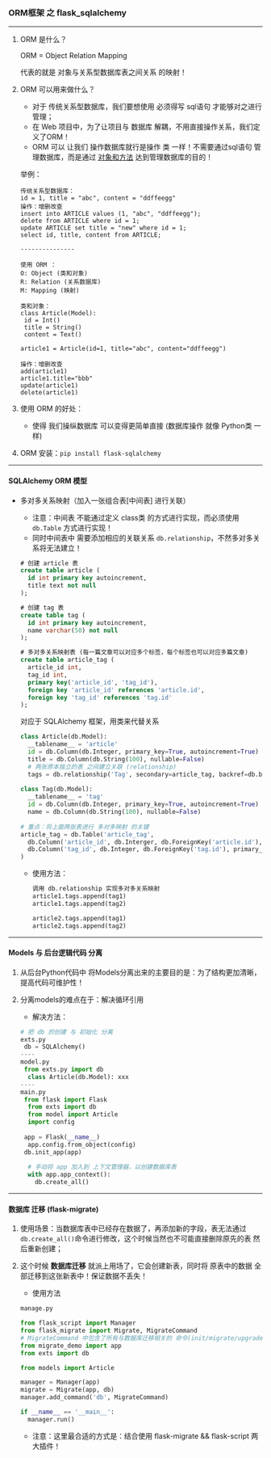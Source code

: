### ORM框架 之 flask_sqlalchemy

------

1. ORM 是什么？

   ORM = Object Relation Mapping

   代表的就是 对象与关系型数据库表之间关系 的映射！

2. ORM 可以用来做什么？

   - 对于 传统关系型数据库，我们要想使用 必须得写 sql语句 才能够对之进行管理；
   - 在 Web 项目中，为了让项目与 数据库 解耦，不用直接操作关系，我们定义了ORM！
   - ORM 可以 让我们 操作数据库就行是操作 类 一样！不需要通过sql语句 管理数据库，而是通过 <u>对象和方法</u> 达到管理数据库的目的！

   举例：

   ```
   传统关系型数据库：
   id = 1, title = "abc", content = "ddffeegg"
   操作：增删改查
   insert into ARTICLE values (1, "abc", "ddffeegg");
   delete from ARTICLE where id = 1;
   update ARTICLE set title = "new" where id = 1;
   select id, title, content from ARTICLE;
   
   ---------------
   
   使用 ORM ：
   O: Object (类和对象)
   R: Relation (关系数据库)
   M: Mapping (映射)
   
   类和对象：
   class Article(Model):
   	id = Int()
   	title = String()
   	content = Text()
   	
   article1 = Article(id=1, title="abc", content="ddffeegg")
   
   操作：增删改查
   add(article1)
   article1.title="bbb"
   update(article1)
   delete(article1)
   ```

3. 使用 ORM 的好处：

   - 使得 我们操纵数据库 可以变得更简单直接 (数据库操作 就像 Python类 一样)

4. ORM 安装：`pip install flask-sqlalchemy`

-----------

#### SQLAlchemy ORM 模型

* 多对多关系映射（加入一张组合表[中间表] 进行关联）

  * 注意：中间表 不能通过定义 class类 的方式进行实现，而必须使用 `db.Table` 方式进行实现！
  * 同时中间表中 需要添加相应的关联关系 `db.relationship`，不然多对多关系将无法建立！

  ```sql
  # 创建 article 表
  create table article (
  	id int primary key autoincrement,
    title text not null
  );
  
  # 创建 tag 表
  create table tag (
    id int primary key autoincrement,
    name varchar(50) not null
  );
  
  # 多对多关系映射表 (每一篇文章可以对应多个标签，每个标签也可以对应多篇文章)
  create table article_tag (
  	article_id int,
  	tag_id int,
  	primary key('article_id', 'tag_id'),
  	foreign key 'article_id' references 'article.id',
  	foreign key 'tag_id' references 'tag.id'
  );
  ```

  对应于 SQLAlchemy 框架，用类来代替关系

  ```python
  class Article(db.Model):
    __tablename__ = 'article'
    id = db.Column(db.Integer, primary_key=True, autoincrement=True)
    title = db.Column(db.String(100), nullable=False)
    # 两张原本独立的表 之间建立关联 (relationship)
    tags = db.relationship('Tag', secondary=article_tag, backref=db.backref('articles'))
    
  class Tag(db.Model):
    __tablename__ = 'tag'
    id = db.Column(db.Integer, primary_key=True, autoincrement=True)
    name = db.Column(db.String(100), nullable=False)
    
  # 重点：将上面两张表进行 多对多映射 的关键
  article_tag = db.Table('article_tag', 
    db.Column('article_id', db.Interger, db.ForeignKey('article.id'), primary_key=True)
    db.Column('tag_id', db.Integer, db.ForeignKey('tag.id'), primary_key=True)
  )
  ```

  * 使用方法：

    ```python
    调用 db.relationship 实现多对多关系映射
    article1.tags.append(tag1)
    article1.tags.append(tag2)
    
    article2.tags.append(tag1)
    article2.tags.append(tag2)
    ```

----

#### Models 与 后台逻辑代码 分离

1. 从后台Python代码中 将Models分离出来的主要目的是：为了结构更加清晰，提高代码可维护性！

2. 分离models的难点在于：解决循环引用

   * 解决方法：

   ```python
   # 把 db 的创建 与 初始化 分离
   exts.py
   	db = SQLAlchemy()
   ----
   model.py
   	from exts.py import db
     class Article(db.Model): xxx
   ----
   main.py
   	from flask import Flask
     from exts import db
     from model import Article
     import config
     
   	app = Flask(__name__)
     app.config.from_object(config)
   	db.init_app(app)
     
     # 手动将 app 加入到 上下文管理器，以创建数据库表
     with app.app_context():
       db.create_all()
   ```

-----

#### 数据库 迁移 (flask-migrate)

1. 使用场景：当数据库表中已经存在数据了，再添加新的字段，表无法通过`db.create_all()`命令进行修改，这个时候当然也不可能直接删除原先的表 然后重新创建；

2. 这个时候 **数据库迁移** 就派上用场了，它会创建新表，同时将 原表中的数据 全部迁移到这张新表中！保证数据不丢失！

   * 使用方法

   ```python
   manage.py
   
   from flask_script import Manager
   from flask_migrate import Migrate, MigrateCommand 
   # MigrateCommand 中包含了所有与数据库迁移相关的 命令(init/migrate/upgrade)，调用 flask_script 即可执行这些命令 完成数据库迁移
   from migrate_demo import app
   from exts import db
   
   from models import Article
   
   manager = Manager(app)
   migrate = Migrate(app, db)
   manager.add_command('db', MigrateCommand)
   
   if __name__ == '__main__':
     manager.run()
   ```

   * 注意：这里最合适的方式是：结合使用 flask-migrate && flask-script 两大插件！